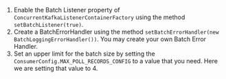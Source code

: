 1. Enable the Batch Listener property of `ConcurrentKafkaListenerContainerFactory` using the method `setBatchListener(true)`.
2. Create a BatchErrorHandler using the method `setBatchErrorHandler(new BatchLoggingErrorHandler())`. You may create your own Batch Error Handler.
3. Set an upper limit for the batch size by setting the `ConsumerConfig.MAX_POLL_RECORDS_CONFIG` to a value that you need. Here we are setting that value to 4.

